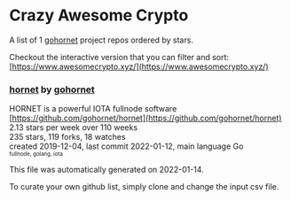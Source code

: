 # Crazy Awesome Crypto
A list of 1 [gohornet](https://github.com/gohornet) project repos ordered by stars.  

Checkout the interactive version that you can filter and sort: 
[https://www.awesomecrypto.xyz/](https://www.awesomecrypto.xyz/)  


### [hornet](https://github.com/gohornet/hornet) by [gohornet](https://github.com/gohornet)  
HORNET is a powerful IOTA fullnode software  
[https://github.com/gohornet/hornet](https://github.com/gohornet/hornet)  
2.13 stars per week over 110 weeks  
235 stars, 119 forks, 18 watches  
created 2019-12-04, last commit 2022-01-12, main language Go  
<sub><sup>fullnode, golang, iota</sup></sub>


This file was automatically generated on 2022-01-14.  

To curate your own github list, simply clone and change the input csv file.  